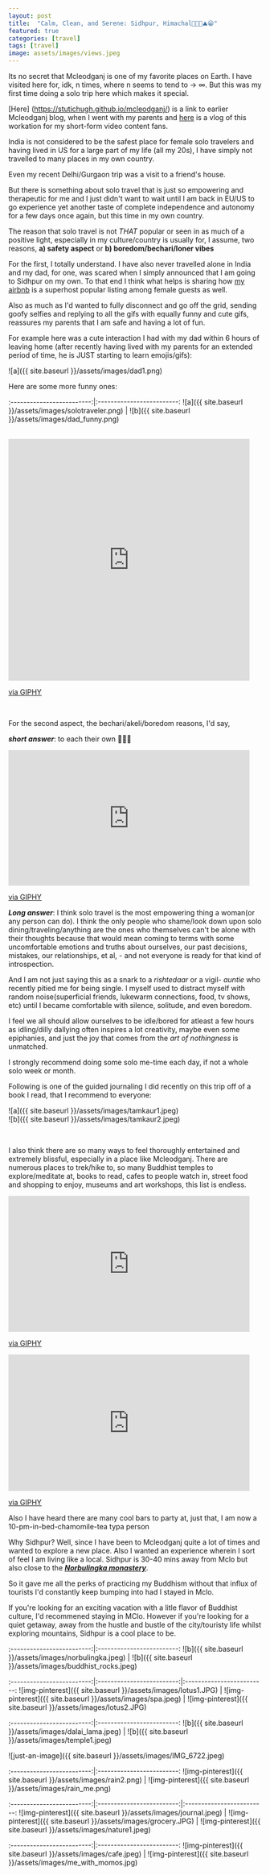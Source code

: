 ```yaml
---
layout: post
title:  "Calm, Clean, and Serene: Sidhpur, Himachal👩🏻‍💻⛰😁"
featured: true
categories: [travel]
tags: [travel]
image: assets/images/views.jpeg
---
```


Its no secret that Mcleodganj is one of my favorite places on Earth. I have visited here for, idk, n times, where n seems to tend to → ∞. But this was my first time doing a solo trip here which makes it special. 

[Here] (https://stutichugh.github.io/mcleodganj/) is a link to earlier Mcleodganj blog, when I went with my parents and [here](https://www.instagram.com/reel/C_5Eqv5pOY-/?igsh=MTFkOXIwbWJ3MnY4cA==) is a vlog of this workation for my short-form video content fans.

India is not considered to be the safest place for female solo travelers and having lived in US for a large part of my life (all my 20s), I have simply not travelled to many places in my own country.

Even my recent Delhi/Gurgaon trip was a visit to a friend's house. 

But there is something about solo travel that is just so empowering and therapeutic
 for me and I just didn't want to wait until I am back in EU/US to go experience yet another taste of complete independence and autonomy for a few days once again, but this time in my own country.  

The reason that solo travel is not _THAT_ popular or seen in as much of a positive light, especially in my culture/country is usually for, I assume, two reasons, **a) safety aspect** or **b) boredom/bechari/loner vibes**

For the first, I totally understand. I have also never travelled alone in India and my dad, for one, was scared when I simply announced that I am going to Sidhpur on my own. To that end I think what helps is sharing how [my airbnb](https://www.airbnb.co.in/rooms/707312550600330911?guests=1&adults=1&s=67&unique_share_id=091fbfee-d127-430d-84c4-b143a3f17154) is a superhost popular listing among female guests as well. 

Also as much as I'd wanted to fully disconnect and go off the grid, sending goofy selfies and replying to all the gifs with equally funny and cute gifs, reassures my parents that I am safe and having a lot of fun.

For example here was a cute interaction I had with my dad within 6 hours of leaving home (after recently having lived with my parents for an extended period of time, he is JUST starting to learn emojis/gifs):

![a]({{ site.baseurl }}/assets/images/dad1.png)


Here are some more funny ones:

:-------------------------:|:-------------------------:
![a]({{ site.baseurl }}/assets/images/solotraveler.png)  |  ![b]({{ site.baseurl }}/assets/images/dad_funny.png) 

<br> 
<iframe src="https://giphy.com/embed/xUPGcJyyQsxLzBVMk0" width="480" height="480" style="" frameBorder="0" class="giphy-embed" allowFullScreen></iframe><p><a href="https://giphy.com/gifs/animation-design-xUPGcJyyQsxLzBVMk0">via GIPHY</a></p>

<br>


For the second aspect, the bechari/akeli/boredom reasons, I'd say,

***short answer***: to each their own 🤷🏻‍♀️

<iframe src="https://giphy.com/embed/2EzjEIRAW3g4vkkLW3" width="480" height="269" style="" frameBorder="0" class="giphy-embed" allowFullScreen></iframe><p><a href="https://giphy.com/gifs/RHOCheshire-2EzjEIRAW3g4vkkLW3">via GIPHY</a></p>


***Long answer***: I think solo travel is the most empowering thing a woman(or any person can do). I think the only people who shame/look down upon solo dining/traveling/anything are the ones who themselves can't be alone with their thoughts because that would mean coming to terms with some uncomfortable emotions and truths about ourselves, our past decisions, mistakes, our relationships, et al, - and not everyone is ready for that kind of introspection. 

And I am not just saying this as a snark to a _rishtedaar_ or a vigil- *auntie* who recently pitied me for being single. I myself used to distract myself with random noise(superficial friends, lukewarm connections, food, tv shows, etc) until I became comfortable with silence, solitude, and even boredom.

I feel we all should allow ourselves to be idle/bored for atleast a few hours as idling/dilly dallying often inspires a lot creativity, maybe even some epiphanies, and just the joy that comes from the _art of nothingness_ is unmatched.

I strongly recommend doing some solo me-time each day, if not a whole solo week or month.

Following is one of the guided journaling I did recently on this trip off of a book I read, that I recommend to everyone:


![a]({{ site.baseurl }}/assets/images/tamkaur1.jpeg)  
![b]({{ site.baseurl }}/assets/images/tamkaur2.jpeg) 

<br>

I also think there are so many ways to feel thoroughly entertained and extremely blissful, especially in a place like Mcleodganj. There are numerous places to trek/hike to, so many Buddhist temples to explore/meditate at, books to read, cafes to people watch in, street food and shopping to enjoy, museums and art workshops, this list is endless.

<iframe src="https://giphy.com/embed/jRvpDcLfozLIonuiaY" width="480" height="270" frameBorder="0" class="giphy-embed" allowFullScreen></iframe><p><a href="https://giphy.com/gifs/parks-and-recreation-rec-peacocktv-jRvpDcLfozLIonuiaY">via GIPHY</a></p>

<iframe src="https://giphy.com/embed/6XgCsxbILhVLRfF3vW" width="480" height="271" style="" frameBorder="0" class="giphy-embed" allowFullScreen></iframe><p><a href="https://giphy.com/gifs/leximartone-attitude-hair-flip-stomp-6XgCsxbILhVLRfF3vW">via GIPHY</a></p>

Also I have heard there are many cool bars to party at, just that, I am now a 10-pm-in-bed-chamomile-tea typa person

Why Sidhpur? Well, since I have been to Mcleodganj quite a lot of times and wanted to explore a new place. Also I wanted an experience wherein I sort of feel I am living like a local. Sidhpur is 30-40 mins away from Mclo but also close to the [***Norbulingka monastery***](https://india.norbulingka.org/?srsltid=AfmBOoqAN7Xrt_VkuSn0OYH8iLK4wP1ayVR3kQw0qe-1Kwd422ZUEpYX). 

So it gave me all the perks of practicing my Buddhism without that influx of tourists I'd constantly keep bumping into had I stayed in Mclo.


If you're looking for an exciting vacation with a litle flavor of Buddhist culture, I'd recommened staying in MClo. However if you're looking for a quiet getaway, away from the hustle and bustle of the city/touristy life whilst exploring mountains, Sidhpur is a cool place to be.

:-------------------------:|:-------------------------:
![b]({{ site.baseurl }}/assets/images/norbulingka.jpeg) |  ![b]({{ site.baseurl }}/assets/images/buddhist_rocks.jpeg)

:-------------------------:|:-------------------------:|:-------------------------:
![img-pinterest]({{ site.baseurl }}/assets/images/lotus1.JPG)  |  ![img-pinterest]({{ site.baseurl }}/assets/images/spa.jpeg) |  ![img-pinterest]({{ site.baseurl }}/assets/images/lotus2.JPG)

:-------------------------:|:-------------------------:
![b]({{ site.baseurl }}/assets/images/dalai_lama.jpeg) |  ![b]({{ site.baseurl }}/assets/images/temple1.jpeg)


![just-an-image]({{ site.baseurl }}/assets/images/IMG_6722.jpeg)

:-------------------------:|:-------------------------:
![img-pinterest]({{ site.baseurl }}/assets/images/rain2.png) |  ![img-pinterest]({{ site.baseurl }}/assets/images/rain_me.png)

:-------------------------:|:-------------------------:|:-------------------------:
![img-pinterest]({{ site.baseurl }}/assets/images/journal.jpeg)  |  ![img-pinterest]({{ site.baseurl }}/assets/images/grocery.JPG) |  ![img-pinterest]({{ site.baseurl }}/assets/images/nature1.jpeg)

:-------------------------:|:-------------------------:
![img-pinterest]({{ site.baseurl }}/assets/images/cafe.jpeg) |  ![img-pinterest]({{ site.baseurl }}/assets/images/me_with_momos.jpg)
